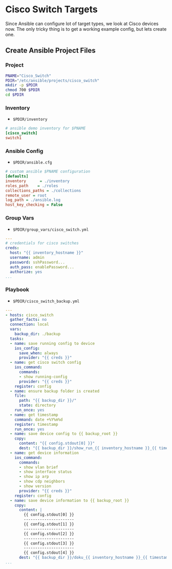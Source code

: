 
# Cisco Switch Targets
Since Ansible can configure lot of target types, we look at Cisco devices now.
The only tricky thing is to get a working example config, but lets create one.

## Create Ansible Project Files

### Project
```bash
PNAME="Cisco_Switch"
PDIR="/etc/ansible/projects/cisco_switch"
mkdir -p $PDIR
chmod 700 $PDIR
cd $PDIR
```

### Inventory
* <code>$PDIR/inventory</code>
```ini
# ansible demo inventory for $PNAME
[cisco_switch]
switch1
```

### Ansible Config
* <code>$PDIR/ansible.cfg</code>
```ini
# custom ansible $PNAME configuration
[defaults]
inventory      = ./inventory
roles_path    = ./roles
collections_paths = ./collections
remote_user = root
log_path = ./ansible.log
host_key_checking = False
```

### Group Vars
* <code>$PDIR/group_vars/cisco_switch.yml</code>
```yaml
---
# credentials for cisco switches
creds:
  host: "{{ inventory_hostname }}"
  username: admin
  password: sshPassword...
  auth_pass: enablePassword...
  authorize: yes
...
```

### Playbook
* <code>$PDIR/cisco_switch_backup.yml</code>
```yaml
---
- hosts: cisco_switch
  gather_facts: no
  connection: local
  vars:
    backup_dir: ./backup
  tasks:
  - name: save running config to device
    ios_config:
      save_when: always
      provider: "{{ creds }}"
  - name: get cisco switch config
    ios_command:
      commands: 
      - show running-config
      provider: "{{ creds }}"
    register: config
  - name: ensure backup folder is created
    file:
      path: "{{ backup_dir }}/"
      state: directory
    run_once: yes
  - name: get timestamp
    command: date +%Y%m%d
    register: timestamp
    run_once: yes
  - name: save device config to {{ backup_root }} 
    copy: 
      content: "{{ config.stdout[0] }}"
      dest: "{{ backup_dir }}/show_run_{{ inventory_hostname }}_{{ timestamp.stdout }}.txt"
  - name: get device information
    ios_command:
      commands:
      - show vlan brief
      - show interface status
      - show ip arp
      - show cdp neighbors
      - show version
      provider: "{{ creds }}"
    register: config
  - name: save device information to {{ backup_root }}
    copy:
      content: |
        {{ config.stdout[0] }}
        ----------------------
        {{ config.stdout[1] }}
        ----------------------
        {{ config.stdout[2] }}
        ----------------------
        {{ config.stdout[3] }}
        ----------------------
        {{ config.stdout[4] }}
      dest: "{{ backup_dir }}/doku_{{ inventory_hostname }}_{{ timestamp.stdout }}.txt"
...
```

<!--stackedit_data:
eyJoaXN0b3J5IjpbLTE1NTIzMjk2MDYsMTg3NjQ4NjE5OV19
-->